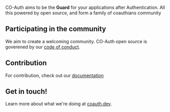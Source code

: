 CO-Auth aims to be the **Guard** for your applications after Authentication. All this powered by open source, and form a family of coauthians community

## Participating in the community

We aim to create a welcoming community. CO-Auth open source is goverened by our [code of conduct](https://github.com/coauth/.github/blob/main/code-of-conduct.md).

## Contribution

For contribution, check out our [documentation](https://documentation.coauth.dev)

## Get in touch!

Learn more about what we're doing at [coauth.dev](https://coauth.dev).
